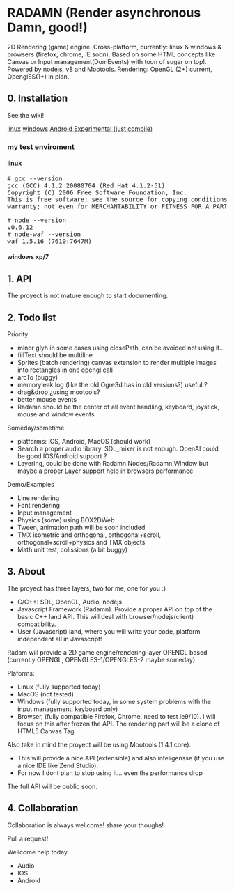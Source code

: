 # RADAMN (Render asynchronous Damn, good!)
2D Rendering (game) engine. Cross-platform, currently: linux & windows & browsers (firefox, chrome, IE soon).
Based on some HTML concepts like Canvas or Input management(DomEvents) with toon of sugar on top!. Powered by nodejs, v8 and Mootools. Rendering: OpenGL (2+) current, OpenglES(1+) in plan.

## 0. Installation

See the wiki!

[linux](/llafuente/radamn/wiki/Compile-in-Linux)
[windows](/llafuente/radamn/wiki/Compile-in-Windows)
[Android Experimental (just compile)](/llafuente/radamn/wiki/Compile-in-Android)


### my test enviroment

#### linux

<pre># gcc --version
gcc (GCC) 4.1.2 20080704 (Red Hat 4.1.2-51)
Copyright (C) 2006 Free Software Foundation, Inc.
This is free software; see the source for copying conditions.  There is NO
warranty; not even for MERCHANTABILITY or FITNESS FOR A PARTICULAR PURPOSE.

# node --version
v0.6.12
# node-waf --version
waf 1.5.16 (7610:7647M)</pre>

#### windows xp/7

## 1. API

The proyect is not mature enough to start documenting.

## 2. Todo list

Priority

* minor glyh in some cases using closePath, can be avoided not using it...
* fillText should be multiline
* Sprites (batch rendering) canvas extension to render multiple images into rectangles in one opengl call
* arcTo (buggy)
* memoryleak.log (like the old Ogre3d has in old versions?) useful ?
* drag&drop ¿using mootools?
* better mouse events
* Radamn should be the center of all event handling, keyboard, joystick, mouse and window events.

Someday/sometime

* platforms: IOS, Android, MacOS (should work)
* Search a proper audio library. SDL_mixer is not enough. OpenAl could be good IOS/Android support ?
* Layering, could be done with Radamn.Nodes/Radamn.Window but maybe a proper Layer support help in browsers performance

Demo/Examples

* Line rendering
* Font rendering
* Input management
* Physics (some) using BOX2DWeb
* Tween, animation path will be soon included
* TMX isometric and orthogonal, orthogonal+scroll, orthogonal+scroll+physics and TMX objects
* Math unit test, colissions (a bit buggy)


## 3. About

The proyect has three layers, two for me, one for you :)

* C/C++: SDL, OpenGL, Audio, nodejs
* Javascript Framework (Radamn). Provide a proper API on top of the basic C++ land API. This will deal with browser/nodejs(client) compatibility.
* User (Javascript) land, where you will write your code, platform independent all in Javascript!

Radam will provide a 2D game engine/rendering layer OPENGL based (currently OPENGL, OPENGLES-1/OPENGLES-2 maybe someday)

Plaforms:

* Linux (fully supported today)
* MacOS (not tested)
* Windows (fully supported today, in some system problems with the input management, keyboard only)
* Browser, (fully compatible Firefox, Chrome, need to test ie9/10). I will focus on this after frozen the API. The rendering part will be a clone of HTML5 Canvas Tag

Also take in mind the proyect will be using Mootools (1.4.1 core).
* This will provide a nice API (extensible) and also inteligensse (if you use a nice IDE like Zend Studio).
* For now I dont plan to stop using it... even the performance drop

The full API will be public soon.


## 4. Collaboration

Collaboration is always wellcome! share your thoughs!

Pull a request!

Wellcome help today.

* Audio
* IOS
* Android